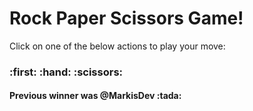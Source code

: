 <div>
  <h1>Rock Paper Scissors Game!</h1>
  <p>Click on one of the below actions to play your move:</p>
  <h3>:first: :hand: :scissors:</h3>
  <h4>Previous winner was @MarkisDev :tada:</h4>
</div>